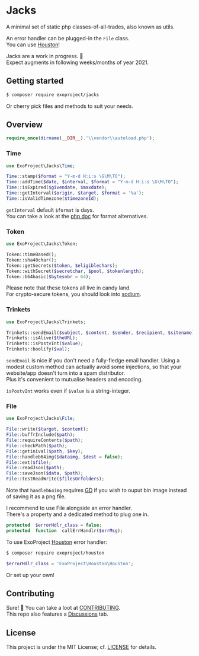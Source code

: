 # Jacks

A minimal set of static php classes-of-all-trades, also known as utils.

An error handler can be plugged-in the `File` class.  
You can use [Houston](https://github.com/I-is-as-I-does/Houston)!

Jacks are a work in progress. :wrench:  
Expect augments in following weeks/months of year 2021.

## Getting started

````bash
$ composer require exoproject/jacks
````

Or cherry pick files and methods to suit your needs.

## Overview
````php
require_once(dirname(__DIR__).'\\vendor\\autoload.php');
````

### Time
````php
use ExoProject\Jacks\Time;

Time::stamp($format = "Y-m-d H:i:s \G\M\TO");
Time::addTime($date, $interval, $format = "Y-m-d H:i:s \G\M\TO");
Time::isExpired($givendate, $maxdate);
Time::getInterval($origin, $target, $format = '%a');
Time::isValidTimezone($timezoneId);
````

`getInterval` default `$format` is days.  
You can take a look at the [php doc](https://www.php.net/manual/en/datetime.createfromformat.php) for format alternatives.

### Token
````php
use ExoProject\Jacks\Token;

Token::timeBased();
Token::sha40char();
Token::getSecrets($token, $eligiblechars);
Token::withSecret($secretchar, $pool, $tokenlength);
Token::b64basic($bytesnbr = 64);
````

Please note that these tokens all live in candy land.  
For crypto-secure tokens, you should look into [sodium](https://www.php.net/manual/en/book.sodium.php).

### Trinkets
````php
use ExoProject\Jacks\Trinkets;

Trinkets::sendEmail($subject, $content, $sender, $recipient, $sitename);
Trinkets::isAlive($theURL);
Trinkets::isPostvInt($value);
Trinkets::boolify($val);
````

`sendEmail` is nice if you don't need a fully-fledge email handler. Using a modest custom method can actually avoid some injections, so that your website/app doesn't turn into a spam distributor.  
Plus it's convenient to mutualise headers and encoding.

`isPostvInt` works even if `$value` is a string-integer.

### File
````php
use ExoProject\Jacks\File;

File::write($target, $content);
File::buffrInclude($path);
File::requireContents($path);
File::checkPath($path);
File::getinival($path, $key);
File::handleb64img($dataimg, $dest = false);
File::ext($file);
File::readJson($path);
File::saveJson($data, $path);
File::testReadWrite($filesOrfolders);
````

Note that `handleb64img` requires [GD](https://www.php.net/manual/en/book.image.php) if you wish to ouput bin image instead of saving it as a png file.

I recommend to use File alongside an error handler.  
There's a property and a dedicated method to plug one in.

````php
protected  $errorHdlr_class = false;
protected  function  callErrHandlr($errMsg);
````
To use ExoProject [Houston](https://github.com/I-is-as-I-does/Houston) error handler:
````bash
$ composer require exoproject/houston
````
````php
$errorHdlr_class = 'ExoProject\Houston\Houston';
````
Or set up your own!

## Contributing

Sure! :raised_hands:
You can take a loot at [CONTRIBUTING](CONTRIBUTING.md).  
This repo also features a [Discussions](https://github.com/I-is-as-I-does/Jacks/discussions) tab.

## License

This project is under the MIT License; cf. [LICENSE](LICENSE) for details.

